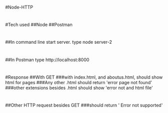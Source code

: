 #Node-HTTP
#
#Tech used
##Node
##Postman
#
##In command line start server. type node server-2
#
##In Postman type http://localhost:8000
#
#
#Response
##With GET
###with index.html, and aboutus.html, should show html for pages
###Any other .html should return 'error page not found'
###other extensions besides .html should show 'error not and html file'
#
#
##Other HTTP request besides GET
###should return ' Error not supported'